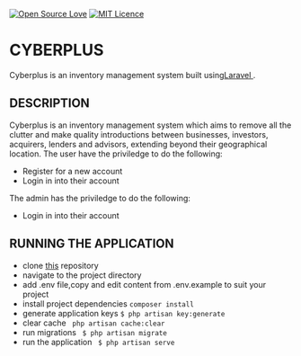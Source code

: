 
[![Open Source Love](https://badges.frapsoft.com/os/v1/open-source.svg?v=103)](https://github.com/ellerbrock/open-source-badges/)
[![MIT Licence](https://badges.frapsoft.com/os/mit/mit.svg?v=103)](https://opensource.org/licenses/mit-license.php)
# CYBERPLUS

Cyberplus is an inventory management system  built using[Laravel ](https://laravel.com/).


## DESCRIPTION
Cyberplus is an inventory management system  which aims to remove all the clutter and make quality introductions between businesses, investors, acquirers, lenders and advisors, extending beyond their geographical location.
The user have the priviledge to do the following:
- Register for a new account
- Login in into their account


The admin has the priviledge to do the following:
- Login in into their account



## RUNNING THE APPLICATION
- clone [this](https://github.com/kelvinrandu/cyberplus.git) repository
- navigate to the project directory
- add .env file,copy and edit content from .env.example to suit your project
- install project dependencies
```composer install ```
- generate application keys
```$ php artisan key:generate ```
- clear cache
```  php artisan cache:clear ```
- run migrations
``` $ php artisan migrate```
- run the application
``` $ php artisan serve```
